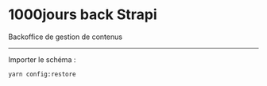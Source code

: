 # 1000jours back Strapi

Backoffice de gestion de contenus

---

Importer le schéma :

```
yarn config:restore
```